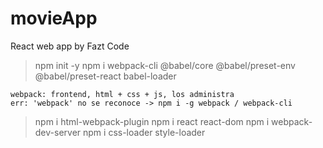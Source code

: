 # movieApp
React web app by Fazt Code

>npm init -y
>npm i webpack-cli @babel/core @babel/preset-env @babel/preset-react babel-loader

    webpack: frontend, html + css + js, los administra
    err: 'webpack' no se reconoce -> npm i -g webpack / webpack-cli

>npm i html-webpack-plugin
>npm i react react-dom
>npm i webpack-dev-server
>npm i css-loader style-loader